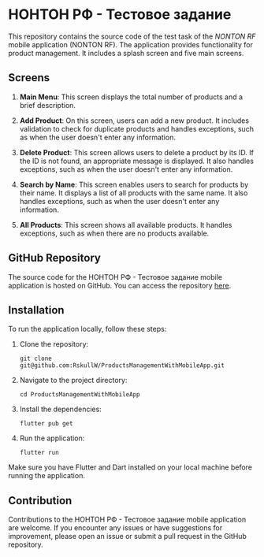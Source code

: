 # НОНТОН РФ - Тестовое задание

This repository contains the source code of the test task of the _NONTON RF_ mobile application (NONTON RF). The application provides functionality for product management. It includes a splash screen and five main screens.

## Screens

1. **Main Menu**: This screen displays the total number of products and a brief description.

2. **Add Product**: On this screen, users can add a new product. It includes validation to check for duplicate products and handles exceptions, such as when the user doesn't enter any information.

3. **Delete Product**: This screen allows users to delete a product by its ID. If the ID is not found, an appropriate message is displayed. It also handles exceptions, such as when the user doesn't enter any information.

4. **Search by Name**: This screen enables users to search for products by their name. It displays a list of all products with the same name. It also handles exceptions, such as when the user doesn't enter any information.

5. **All Products**: This screen shows all available products. It handles exceptions, such as when there are no products available.

## GitHub Repository

The source code for the НОНТОН РФ - Тестовое задание mobile application is hosted on GitHub. You can access the repository [here](https://github.com/RskullW/ProductsManagementWithMobileApp).

## Installation

To run the application locally, follow these steps:

1. Clone the repository:

   ```
   git clone git@github.com:RskullW/ProductsManagementWithMobileApp.git
   ```

2. Navigate to the project directory:

   ```
   cd ProductsManagementWithMobileApp
   ```

3. Install the dependencies:

   ```
   flutter pub get
   ```

4. Run the application:

   ```
   flutter run
   ```

Make sure you have Flutter and Dart installed on your local machine before running the application.

## Contribution

Contributions to the НОНТОН РФ - Тестовое задание mobile application are welcome. If you encounter any issues or have suggestions for improvement, please open an issue or submit a pull request in the GitHub repository.
